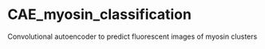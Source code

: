 # CAE_myosin_classification

Convolutional autoencoder to predict fluorescent images of myosin clusters
